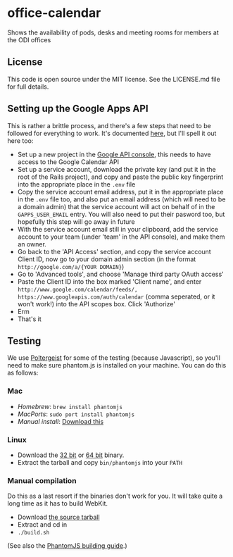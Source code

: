 office-calendar
===============

Shows the availability of pods, desks and meeting rooms for members at the ODI offices

License
-------

This code is open source under the MIT license. See the LICENSE.md file for 
full details.

Setting up the Google Apps API
------------------------------

This is rather a brittle process, and there's a few steps that need to be followed for everything to work. It's documented [here](https://developers.google.com/drive/delegation), but I'll spell it out here too:

* Set up a new project in the [Google API console](https://code.google.com/apis/console), this needs to have access to the Google Calendar API
* Set up a service account, download the private key (and put it in the root of the Rails project), and copy and paste the public key fingerprint into the appropriate place in the `.env` file
* Copy the service account email address, put it in the appropriate place in the `.env` file too, and also put an email address (which will need to be a domain admin) that the service account will act on behalf of in the `GAPPS_USER_EMAIL` entry. You will also need to put their pasword too, but hopefully this step will go away in future
* With the service account email still in your clipboard, add the service account to your team (under 'team' in the API console), and make them an owner.
* Go back to the 'API Access' section, and copy the service account Client ID, now go to your domain admin section (in the format `http://google.com/a/{YOUR DOMAIN}`)
* Go to 'Advanced tools', and choose 'Manage third party OAuth access'
* Paste the Client ID into the box marked 'Client name', and enter `http://www.google.com/calendar/feeds/, https://www.googleapis.com/auth/calendar` (comma seperated, or it won't work!) into the API scopes box. Click 'Authorize'
* Erm
* That's it

Testing
-------

We use [Poltergeist](https://github.com/jonleighton/poltergeist) for some of the testing (because Javascript), so you'll need to make sure phantom.js is installed on your machine. You can do this as follows:

### Mac ###

* *Homebrew*: `brew install phantomjs`
* *MacPorts*: `sudo port install phantomjs`
* *Manual install*: [Download this](http://code.google.com/p/phantomjs/downloads/detail?name=phantomjs-1.8.1-macosx.zip&can=2&q=)

### Linux ###

* Download the [32
bit](http://code.google.com/p/phantomjs/downloads/detail?name=phantomjs-1.8.1-linux-i686.tar.bz2&can=2&q=)
or [64
bit](http://code.google.com/p/phantomjs/downloads/detail?name=phantomjs-1.8.1-linux-x86_64.tar.bz2&can=2&q=)
binary.
* Extract the tarball and copy `bin/phantomjs` into your `PATH`

### Manual compilation ###

Do this as a last resort if the binaries don't work for you. It will
take quite a long time as it has to build WebKit.

* Download [the source tarball](http://code.google.com/p/phantomjs/downloads/detail?name=phantomjs-1.8.1-source.zip&can=2&q=)
* Extract and cd in
* `./build.sh`

(See also the [PhantomJS building
guide](http://phantomjs.org/build.html).) 